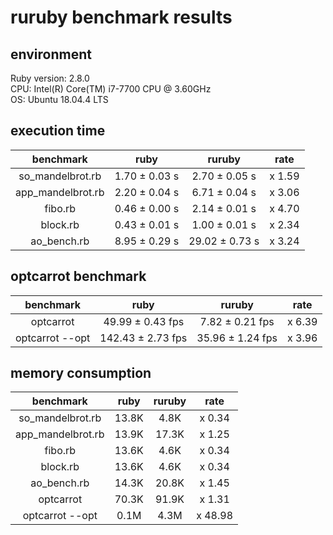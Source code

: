 # ruruby benchmark results

## environment

Ruby version: 2.8.0  
CPU: Intel(R) Core(TM) i7-7700 CPU @ 3.60GHz  
OS: Ubuntu 18.04.4 LTS  

## execution time

|benchmark|ruby|ruruby|rate|
|:-----------:|:--------:|:---------:|:-------:|
| so_mandelbrot.rb | 1.70 ± 0.03 s | 2.70 ± 0.05 s | x 1.59 |
| app_mandelbrot.rb | 2.20 ± 0.04 s | 6.71 ± 0.04 s | x 3.06 |
| fibo.rb | 0.46 ± 0.00 s | 2.14 ± 0.01 s | x 4.70 |
| block.rb | 0.43 ± 0.01 s | 1.00 ± 0.01 s | x 2.34 |
| ao_bench.rb | 8.95 ± 0.29 s | 29.02 ± 0.73 s | x 3.24 |

## optcarrot benchmark

|benchmark|ruby|ruruby|rate|
|:-----------:|:--------:|:---------:|:-------:|
| optcarrot  | 49.99 ± 0.43 fps | 7.82 ± 0.21 fps | x 6.39 |
| optcarrot --opt | 142.43 ± 2.73 fps | 35.96 ± 1.24 fps | x 3.96 |

## memory consumption

|benchmark|ruby|ruruby|rate|
|:-----------:|:--------:|:---------:|:-------:|
| so_mandelbrot.rb | 13.8K | 4.8K | x 0.34 |
| app_mandelbrot.rb | 13.9K | 17.3K | x 1.25 |
| fibo.rb | 13.6K | 4.6K | x 0.34 |
| block.rb | 13.6K | 4.6K | x 0.34 |
| ao_bench.rb | 14.3K | 20.8K | x 1.45 |
| optcarrot  | 70.3K | 91.9K | x 1.31 |
| optcarrot --opt | 0.1M | 4.3M | x 48.98 |
